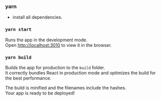 ### yarn 
- install all dependencies.

### `yarn start`

Runs the app in the development mode.\
Open [http://localhost:3010](http://localhost:3010) to view it in the browser.

### `yarn build`

Builds the app for production to the `build` folder.\
It correctly bundles React in production mode and optimizes the build for the best performance.

The build is minified and the filenames include the hashes.\
Your app is ready to be deployed!

